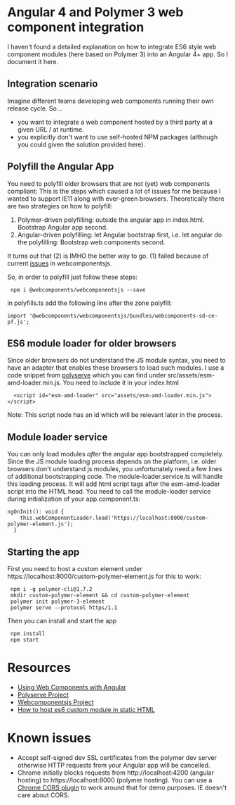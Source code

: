 # Angular 4 and Polymer 3 web component integration
I haven't found a detailed explanation on how to integrate ES6 style web component modules (here based on Polymer 3) into an Angular 4+ app. So I document it here.

## Integration scenario
Imagine different teams developing web components running their own release cycle. So... 
* you want to integrate a web component hosted by a third party at a given URL / at runtime. 
* you explicitly don't want to use self-hosted NPM packages (although you could given the solution provided here).

## Polyfill the Angular App
You need to polyfill older browsers that are not (yet) web components compliant:
This is the steps which caused a lot of issues for me because I wanted to support IE11 along with ever-green browsers. Theoretically there are two strategies on how to polyfill:
1. Polymer-driven polyfilling: outside the angular app in index.html. Bootstrap Angular app second.
2. Angular-driven polyfilling: let Angular bootstrap first, i.e. let angular do the polyfilling: Bootstrap web components second.

It turns out that (2) is IMHO the better way to go. (1) failed because of current [issues](https://github.com/webcomponents/webcomponentsjs/issues/942) in webcomponentsjs.

So, in order to polyfill just follow these steps:  
```
 npm i @webcomponents/webcomponentsjs --save
```
in polyfills.ts add the following line after the zone polyfill:
```
import '@webcomponents/webcomponentsjs/bundles/webcomponents-sd-ce-pf.js';
```

## ES6 module loader for older browsers
Since older browsers do not understand the JS module syntax, you need to have an adapter that enables these browsers to load such modules. I use a code snippet from [polyserve](https://github.com/Polymer/polyserve) which you can find under src/assets/esm-amd-loader.min.js. You need to include it in your index.html
```
  <script id="esm-amd-loader" src="assets/esm-amd-loader.min.js"></script>
```
Note: This script node has an id which will be relevant later in the process.

## Module loader service
You can only load modules *after* the angular app bootstrapped completely. Since the JS module loading process depends on the platform, i.e. older browsers don't understand js modules, you unfortunately need a few lines of additional bootstrapping code.
The module-loader.service.ts will handle this loading process. It will add html script tags after the esm-amd-loader script into the HTML head. You need to call the module-loader service during initialization of your app.component.ts:

```
ngOnInit(): void {
    this.webComponentLoader.load('https://localhost:8000/custom-polymer-element.js');
  }
```

## Starting the app
First you need to host a custom element under https://localhost:8000/custom-polymer-element.js for this to work:
```
 npm i -g polymer-cli@1.7.2
 mkdir custom-polymer-element && cd custom-polymer-element
 polymer init polymer-3-element
 polymer serve --protocol https/1.1
```

Then you can install and start the app

```
 npm install
 npm start
```

# Resources
* [Using Web Components with Angular](https://www.youtube.com/watch?v=Ucq9F-7Xp8I)
* [Polyserve Project](https://github.com/Polymer/tools/tree/master/packages/polyserve)
* [Webcomponentsjs Project](https://github.com/webcomponents/webcomponentsjs)
* [How to host es6 custom module in static HTML](https://github.com/robertfoobar/es6-custom-element)

# Known issues
* Accept self-signed dev SSL certificates from the polymer dev server otherwise HTTP requests from your Angular app will be cancelled.
* Chrome initially blocks requests from http://localhost:4200 (angular hosting) to https://localhost:8000 (polymer hosting). You can use a [Chrome CORS plugin](https://chrome.google.com/webstore/detail/allow-control-allow-origi/nlfbmbojpeacfghkpbjhddihlkkiljbi) to work around that for demo purposes. IE doesn't care about CORS.

